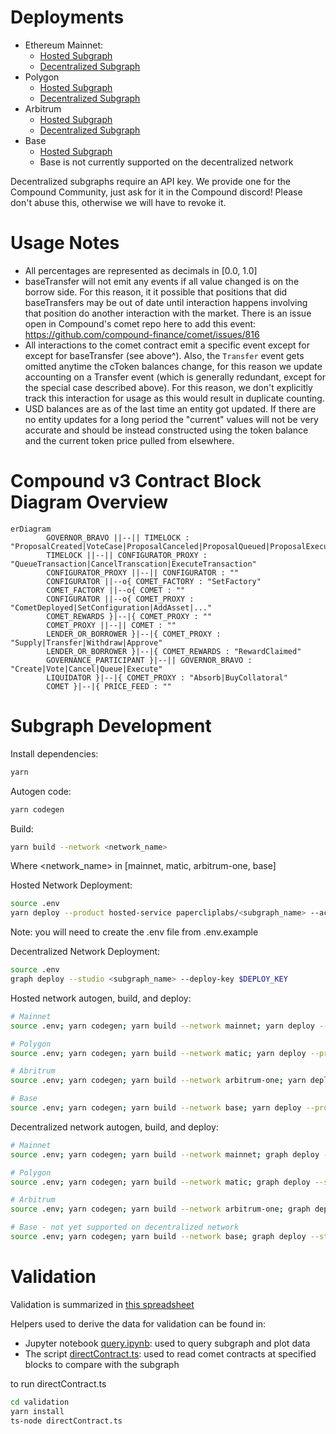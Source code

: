 # Deployments

-   Ethereum Mainnet:
    -   [Hosted Subgraph](https://thegraph.com/hosted-service/subgraph/papercliplabs/compound-v3-mainnet)
    -   [Decentralized Subgraph](https://thegraph.com/explorer/subgraphs/5nwMCSHaTqG3Kd2gHznbTXEnZ9QNWsssQfbHhDqQSQFp?view=Overview&chain=arbitrum-one)
-   Polygon
    -   [Hosted Subgraph](https://thegraph.com/hosted-service/subgraph/papercliplabs/compound-v3-polygon)
    -   [Decentralized Subgraph](https://thegraph.com/explorer/subgraphs/AaFtUWKfFdj2x8nnE3RxTSJkHwGHvawH3VWFBykCGzLs?view=Overview&chain=arbitrum-one)
-   Arbitrum
    -   [Hosted Subgraph](https://thegraph.com/hosted-service/subgraph/papercliplabs/compound-v3-arbitrum)
    -   [Decentralized Subgraph](https://thegraph.com/explorer/subgraphs/Ff7ha9ELmpmg81D6nYxy4t8aGP26dPztqD1LDJNPqjLS?view=Overview&chain=arbitrum-one)
-   Base
    -   [Hosted Subgraph](https://thegraph.com/hosted-service/subgraph/papercliplabs/compound-v3-base)
    -   Base is not currently supported on the decentralized network

Decentralized subgraphs require an API key. We provide one for the Compound Community, just ask for it in the Compound discord! Please don't abuse this, otherwise we will have to revoke it.

# Usage Notes

-   All percentages are represented as decimals in [0.0, 1.0]
-   baseTransfer will not emit any events if all value changed is on the borrow side. For this reason, it it possible that positions that did baseTransfers may be out of date until interaction happens involving that position do another interaction with the market. There is an issue open in Compound's comet repo here to add this event: https://github.com/compound-finance/comet/issues/816
-   All interactions to the comet contract emit a specific event except for except for baseTransfer (see above^). Also, the `Transfer` event gets omitted anytime the cToken balances change, for this reason we update accounting on a Transfer event (which is generally redundant, except for the special case described above). For this reason, we don't explicitly track this interaction for usage as this would result in duplicate counting.
-   USD balances are as of the last time an entity got updated. If there are no entity updates for a long period the "current" values will not be very accurate and should be instead constructed using the token balance and the current token price pulled from elsewhere.

# Compound v3 Contract Block Diagram Overview

```mermaid
erDiagram
		GOVERNOR_BRAVO ||--|| TIMELOCK : "ProposalCreated|VoteCase|ProposalCanceled|ProposalQueued|ProposalExecuted"
		TIMELOCK ||--|| CONFIGURATOR_PROXY : "QueueTransaction|CancelTranscation|ExecuteTransaction"
		CONFIGURATOR_PROXY ||--|| CONFIGURATOR : ""
		CONFIGURATOR ||--o{ COMET_FACTORY : "SetFactory"
		COMET_FACTORY ||--o{ COMET : ""
		CONFIGURATOR ||--o{ COMET_PROXY : "CometDeployed|SetConfiguration|AddAsset|..."
		COMET_REWARDS }|--|{ COMET_PROXY : ""
		COMET_PROXY ||--|| COMET : ""
		LENDER_OR_BORROWER }|--|{ COMET_PROXY : "Supply|Transfer|Withdraw|Approve"
		LENDER_OR_BORROWER }|--|{ COMET_REWARDS : "RewardClaimed"
		GOVERNANCE_PARTICIPANT }|--|| GOVERNOR_BRAVO : "Create|Vote|Cancel|Queue|Execute"
		LIQUIDATOR }|--|{ COMET_PROXY : "Absorb|BuyCollatoral"
		COMET }|--|{ PRICE_FEED : ""
```

# Subgraph Development

Install dependencies:

```bash
yarn
```

Autogen code:

```bash
yarn codegen
```

Build:

```bash
yarn build --network <network_name>
```

Where <network_name> in [mainnet, matic, arbitrum-one, base]

Hosted Network Deployment:

```bash
source .env
yarn deploy --product hosted-service papercliplabs/<subgraph_name> --access-token $ACCESS_TOKEN
```

Note: you will need to create the .env file from .env.example

Decentralized Network Deployment:

```bash
source .env
graph deploy --studio <subgraph_name> --deploy-key $DEPLOY_KEY
```

Hosted network autogen, build, and deploy:

```bash
# Mainnet
source .env; yarn codegen; yarn build --network mainnet; yarn deploy --product hosted-service papercliplabs/compound-v3-mainnet --access-token $ACCESS_TOKEN

# Polygon
source .env; yarn codegen; yarn build --network matic; yarn deploy --product hosted-service papercliplabs/compound-v3-polygon --access-token $ACCESS_TOKEN

# Abritrum
source .env; yarn codegen; yarn build --network arbitrum-one; yarn deploy --product hosted-service papercliplabs/compound-v3-arbitrum --access-token $ACCESS_TOKEN

# Base
source .env; yarn codegen; yarn build --network base; yarn deploy --product hosted-service papercliplabs/compound-v3-base --access-token $ACCESS_TOKEN
```

Decentralized network autogen, build, and deploy:

```bash
# Mainnet
source .env; yarn codegen; yarn build --network mainnet; graph deploy --studio compound-v3-mainnet --deploy-key $DEPLOY_KEY

# Polygon
source .env; yarn codegen; yarn build --network matic; graph deploy --studio compound-v3-polygon --deploy-key $DEPLOY_KEY

# Arbitrum
source .env; yarn codegen; yarn build --network arbitrum-one; graph deploy --studio compound-v3-arbitrum --deploy-key $DEPLOY_KEY

# Base - not yet supported on decentralized network
source .env; yarn codegen; yarn build --network base; graph deploy --studio compound-v3-base --deploy-key $DEPLOY_KEY
```

# Validation

Validation is summarized in [this spreadsheet](https://docs.google.com/spreadsheets/d/1LWKhGglj5AQbRJOgTfqkDOssok-QBzzifwl1gk8rxCc/edit#gid=1642772597)

Helpers used to derive the data for validation can be found in:

-   Jupyter notebook [query.ipynb](./validation/query.ipynb): used to query subgraph and plot data
-   The script [directContract.ts](./validation/directContract.ts): used to read comet contracts at specified blocks to compare with the subgraph

to run directContract.ts

```bash
cd validation
yarn install
ts-node directContract.ts
```
